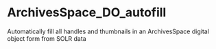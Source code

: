 # ArchivesSpace_DO_autofill
Automatically fill all handles and thumbnails in an ArchivesSpace digital object form from SOLR data
